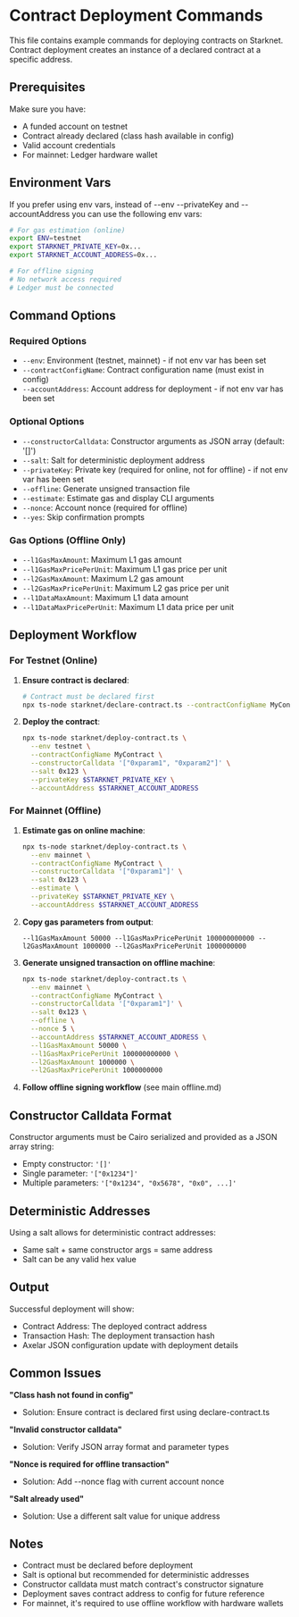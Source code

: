 # Contract Deployment Commands

This file contains example commands for deploying contracts on Starknet. Contract deployment creates an instance of a declared contract at a specific address.

## Prerequisites

Make sure you have:
- A funded account on testnet
- Contract already declared (class hash available in config)
- Valid account credentials
- For mainnet: Ledger hardware wallet

## Environment Vars

If you prefer using env vars, instead of --env --privateKey and --accountAddress you can use the following env vars:

```bash
# For gas estimation (online)
export ENV=testnet
export STARKNET_PRIVATE_KEY=0x...
export STARKNET_ACCOUNT_ADDRESS=0x...

# For offline signing
# No network access required
# Ledger must be connected
```

## Command Options

### Required Options

- `--env`: Environment (testnet, mainnet) - if not env var has been set
- `--contractConfigName`: Contract configuration name (must exist in config)
- `--accountAddress`: Account address for deployment - if not env var has been set

### Optional Options
- `--constructorCalldata`: Constructor arguments as JSON array (default: '[]')
- `--salt`: Salt for deterministic deployment address
- `--privateKey`: Private key (required for online, not for offline) - if not env var has been set
- `--offline`: Generate unsigned transaction file
- `--estimate`: Estimate gas and display CLI arguments
- `--nonce`: Account nonce (required for offline)
- `--yes`: Skip confirmation prompts

### Gas Options (Offline Only)
- `--l1GasMaxAmount`: Maximum L1 gas amount
- `--l1GasMaxPricePerUnit`: Maximum L1 gas price per unit
- `--l2GasMaxAmount`: Maximum L2 gas amount
- `--l2GasMaxPricePerUnit`: Maximum L2 gas price per unit
- `--l1DataMaxAmount`: Maximum L1 data amount
- `--l1DataMaxPricePerUnit`: Maximum L1 data price per unit

## Deployment Workflow

### For Testnet (Online)

1. **Ensure contract is declared**:
   ```bash
   # Contract must be declared first
   npx ts-node starknet/declare-contract.ts --contractConfigName MyContract ...
   ```

2. **Deploy the contract**:
   ```bash
   npx ts-node starknet/deploy-contract.ts \
     --env testnet \
     --contractConfigName MyContract \
     --constructorCalldata '["0xparam1", "0xparam2"]' \
     --salt 0x123 \
     --privateKey $STARKNET_PRIVATE_KEY \
     --accountAddress $STARKNET_ACCOUNT_ADDRESS
   ```

### For Mainnet (Offline)

1. **Estimate gas on online machine**:
   ```bash
   npx ts-node starknet/deploy-contract.ts \
     --env mainnet \
     --contractConfigName MyContract \
     --constructorCalldata '["0xparam1"]' \
     --salt 0x123 \
     --estimate \
     --privateKey $STARKNET_PRIVATE_KEY \
     --accountAddress $STARKNET_ACCOUNT_ADDRESS
   ```

2. **Copy gas parameters from output**:
   ```
   --l1GasMaxAmount 50000 --l1GasMaxPricePerUnit 100000000000 --l2GasMaxAmount 1000000 --l2GasMaxPricePerUnit 1000000000
   ```

3. **Generate unsigned transaction on offline machine**:
   ```bash
   npx ts-node starknet/deploy-contract.ts \
     --env mainnet \
     --contractConfigName MyContract \
     --constructorCalldata '["0xparam1"]' \
     --salt 0x123 \
     --offline \
     --nonce 5 \
     --accountAddress $STARKNET_ACCOUNT_ADDRESS \
     --l1GasMaxAmount 50000 \
     --l1GasMaxPricePerUnit 100000000000 \
     --l2GasMaxAmount 1000000 \
     --l2GasMaxPricePerUnit 1000000000
   ```

4. **Follow offline signing workflow** (see main offline.md)

## Constructor Calldata Format

Constructor arguments must be Cairo serialized and provided as a JSON array string:
- Empty constructor: `'[]'`
- Single parameter: `'["0x1234"]'`
- Multiple parameters: `'["0x1234", "0x5678", "0x0", ...]'`

## Deterministic Addresses

Using a salt allows for deterministic contract addresses:
- Same salt + same constructor args = same address
- Salt can be any valid hex value

## Output

Successful deployment will show:
- Contract Address: The deployed contract address
- Transaction Hash: The deployment transaction hash
- Axelar JSON configuration update with deployment details

## Common Issues

**"Class hash not found in config"**
- Solution: Ensure contract is declared first using declare-contract.ts

**"Invalid constructor calldata"**
- Solution: Verify JSON array format and parameter types

**"Nonce is required for offline transaction"**
- Solution: Add --nonce flag with current account nonce

**"Salt already used"**
- Solution: Use a different salt value for unique address

## Notes

- Contract must be declared before deployment
- Salt is optional but recommended for deterministic addresses
- Constructor calldata must match contract's constructor signature
- Deployment saves contract address to config for future reference
- For mainnet, it's required to use offline workflow with hardware wallets
